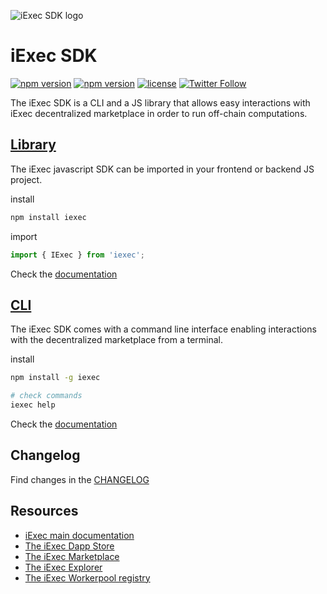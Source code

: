 ![iExec SDK logo](./iexec_sdk_logo.jpg)

# iExec SDK

[![npm version](https://badge.fury.io/js/iexec.svg)](https://www.npmjs.com/package/iexec) [![npm version](https://img.shields.io/npm/dm/iexec.svg)](https://www.npmjs.com/package/iexec) [![license](https://img.shields.io/github/license/iExecBlockchainComputing/iexec-sdk.svg)](LICENSE) [![Twitter Follow](https://img.shields.io/twitter/follow/iex_ec.svg?style=social&label=Follow)](https://twitter.com/iex_ec)

The iExec SDK is a CLI and a JS library that allows easy interactions with iExec decentralized marketplace in order to run off-chain computations.

## [Library](./docs/README.md)

The iExec javascript SDK can be imported in your frontend or backend JS project.

install

```sh
npm install iexec
```

import

```js
import { IExec } from 'iexec';
```

Check the [documentation](./docs/README.md)

## [CLI](./CLI.md)

The iExec SDK comes with a command line interface enabling interactions with the decentralized marketplace from a terminal.

install

```sh
npm install -g iexec

# check commands
iexec help
```

Check the [documentation](./CLI.md)

## Changelog

Find changes in the [CHANGELOG](./CHANGELOG.md)

## Resources

- [iExec main documentation](https://docs.iex.ec/for-developers/)
- [The iExec Dapp Store](https://dapps.iex.ec)
- [The iExec Marketplace](https://market.iex.ec)
- [The iExec Explorer](https://explorer.iex.ec)
- [The iExec Workerpool registry](https://pools.iex.ec)
